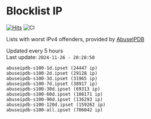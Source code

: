 # Blocklist IP

[![Hits](https://hits.seeyoufarm.com/api/count/incr/badge.svg?url=https%3A%2F%2Fgithub.com%2Fborestad%2Fblocklist-ip%2F&count_bg=%2379C83D&title_bg=%23555555&icon=&icon_color=%23E7E7E7&title=hits&edge_flat=false)](https://hits.seeyoufarm.com)  ![CI](https://img.shields.io/github/workflow/status/borestad/blocklist-ip/CI?style=flat-square)

Lists with worst IPv4 offenders, provided by [AbuseIPDB](https://www.abuseipdb.com/)

<!-- FOOTER-PLACEHOLDER -->
Updated every 5 hours<br>
Last update: `2024-11-26 - 20:28:50`
```
abuseipdb-s100-1d.ipset (24447 ip)
abuseipdb-s100-2d.ipset (29128 ip)
abuseipdb-s100-3d.ipset (31965 ip)
abuseipdb-s100-7d.ipset (38917 ip)
abuseipdb-s100-30d.ipset (69313 ip)
abuseipdb-s100-60d.ipset (108171 ip)
abuseipdb-s100-90d.ipset (136293 ip)
abuseipdb-s100-120d.ipset (159262 ip)
abuseipdb-s100-all.ipset (706042 ip)
```
